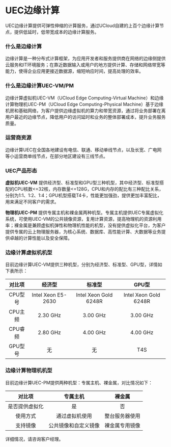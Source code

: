 # UEC边缘计算

UEC边缘计算提供可弹性伸缩的计算服务，通过UCloud自建的上百个边缘计算节点，提供低延时，低带宽成本的边缘计算服务。



### 什么是边缘计算

边缘计算是一种分布式计算框架，为应用开发者和服务提供商在网络的边缘侧提供云服务和IT环境服务；在靠近数据输入或用户的地方提供计算、存储和网络带宽等能力，使得企业应用更接近数据源，缩短响应时间，提高处理的效率。




###  什么是边缘计算UEC-VM/PM
边缘计算虚拟机UEC-VM（UCloud Edge Computing-Virtual Machine）和边缘计算物理机UEC-PM（UCloud Edge Computing-Physical Machine）基于边缘机房和基础网络，为客户提供边缘虚拟机的算力和带宽资源，通过将业务部署在离用户最近的边缘节点，降低用户的访问延时和业务的整体部署成本，提升业务服务质量。




### 运营商资源
边缘计算UEC在全国各地建设有电信、联通、移动单线节点，以及长宽、广电网等小运营商单线节点，在部分地区建设有三线节点。




### UEC产品形态  
**虚拟机UEC-VM**
提供经济型、标准型和GPU型三种机型，其中经济型、标准型搭配的CPU核数<=32核，内存数量<=128G，CPU和内存的配比有三种配比关系，分别为1:1、1:2、1:4；GPU机型搭载T4卡，性能更加强劲，提供更加丰富配比，用来满足不同客户的需求。

**物理机UEC-PM**
提供专属主机和裸金属两种机型。专属主机提供UEC专属虚拟化系统，可使用UEC-VM的公共镜像资源，复用计算资源，提高物理机的资源利用率；裸金属是兼顾虚拟机弹性和物理机性能的机型，没有提供虚拟化平台，为客户提供专属的云上物理服务器，为核心系统、数据库、高性能计算、大数据等业务提供卓越的计算性能以及安全保障。



### 边缘计算虚拟机机型

目前边缘计算UEC-VM提供三种机型，分别为经济型、标准型、GPU型，详情如下表所示：

| 对比项  |       经济型       |        标准型         |         GPU型         |
| :-----: | :----------------: | :-------------------: | :-------------------: |
| CPU型号 | Intel Xeon E5-2630 | Intel Xeon Gold 6248R | Intel Xeon Gold 6248R |
| CPU主频 |      2.30 GHz      |       3.00 GHz        |       3.00 GHz        |
| CPU睿频 |      2.80 GHz      |       4.00 GHz        |       4.00 GHz        |
| GPU型号 |         无         |          无           |          T4S          |



### 边缘计算物理机机型

目前边缘计算UEC-PM提供两种机型：专属主机、裸金属，对比情况如下：

|     对比项     |       专属主机       |     裸金属     |
| :------------: | :------------------: | :------------: |
| 是否提供虚拟化 |          是          |       否       |
|    使用方式    |    通过虚拟机使用    | 整台服务器使用 |
|    支持镜像    | 公共镜像和自定义镜像 | 裸金属专用镜像 |

详细情况，请咨询客户经理。

